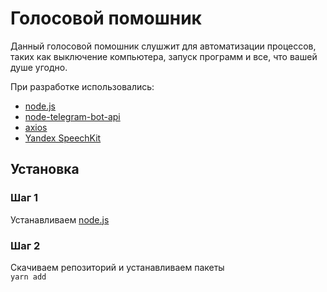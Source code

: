 # Голосовой помошник
Данный голосовой помошник слушжит для автоматизации процессов, таких как выключение компьютера, запуск программ и все, что вашей душе угодно.

При разработке использовались:
- [node.js](https://nodejs.org/en/)
- [node-telegram-bot-api](https://github.com/yagop/node-telegram-bot-api)
- [axios](https://github.com/axios/axios)
- [Yandex SpeechKit](https://console.cloud.yandex.ru/)

## Установка 
### Шаг 1
Устанавливаем [node.js](https://nodejs.org/en/)

### Шаг 2
Скачиваем репозиторий и устанавливаем пакеты<br>
```yarn add```
